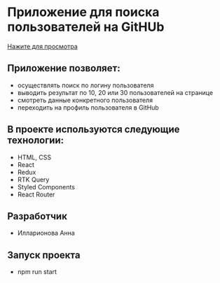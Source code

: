 # Приложение для поиска пользователей на GitHUb

[Нажите для просмотра](https://user-search-project.netlify.app/)
## Приложение позволяет:
- осуществлять поиск по логину пользователя
- выводить результат по 10, 20 или 30 пользователей на странице
- смотреть данные конкретного пользователя
- переходить на профиль пользователя в GitHub 

## В проекте используются следующие технологии:
- HTML, CSS
- React
- Redux
- RTK Query
- Styled Components
- React Router

## Разработчик
- Илларионова Анна

## Запуск проекта
- npm run start

